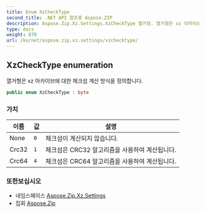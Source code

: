 ```yaml
---
title: Enum XzCheckType
second_title: .NET API 참조용 Aspose.ZIP
description: Aspose.Zip.Xz.Settings.XzCheckType 열거형. 열거형은 xz 아카이브에 대한 체크섬 계산 방식을 정의합니다.
type: docs
weight: 870
url: /ko/net/aspose.zip.xz.settings/xzchecktype/
---
```

## XzCheckType enumeration

열거형은 xz 아카이브에 대한 체크섬 계산 방식을 정의합니다.

```csharp
public enum XzCheckType : byte
```

### 가치

| 이름 | 값 | 설명 |
| --- | --- | --- |
| None | `0` | 체크섬이 계산되지 않습니다. |
| Crc32 | `1` | 체크섬은 CRC32 알고리즘을 사용하여 계산됩니다. |
| Crc64 | `4` | 체크섬은 CRC64 알고리즘을 사용하여 계산됩니다. |

### 또한보십시오

* 네임스페이스 [Aspose.Zip.Xz.Settings](../../aspose.zip.xz.settings/)
* 집회 [Aspose.Zip](../../)


